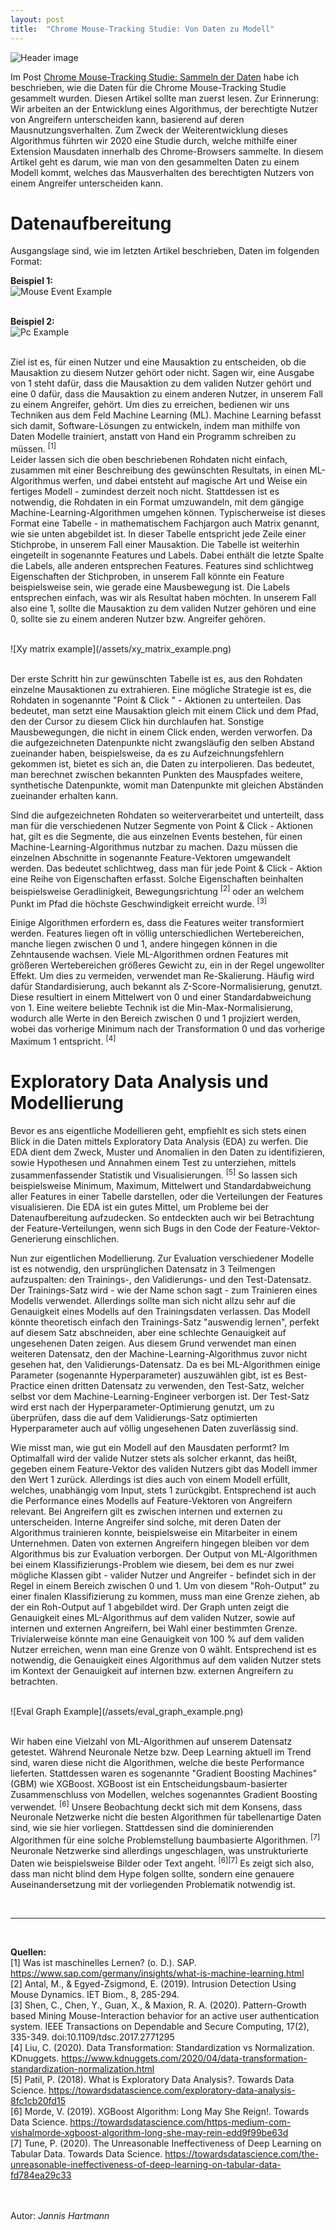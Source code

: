 ```yaml
---
layout: post
title:  "Chrome Mouse-Tracking Studie: Von Daten zu Modell"
---
```


![Header image](/assets/header_img.PNG)

Im Post [Chrome Mouse-Tracking Studie: Sammeln der Daten](https://vipfy.github.io/2021/04/02/mouse-studie-daten-sammeln.html)
habe ich beschrieben, wie die Daten für die Chrome Mouse-Tracking Studie gesammelt wurden. Diesen Artikel sollte man zuerst lesen. Zur Erinnerung: Wir arbeiten an der Entwicklung eines Algorithmus, der berechtigte Nutzer von Angreifern unterscheiden kann, basierend auf deren Mausnutzungsverhalten. Zum Zweck der Weiterentwicklung dieses Algorithmus führten wir 2020 eine Studie durch, welche mithilfe einer Extension Mausdaten innerhalb des Chrome-Browsers sammelte. In diesem Artikel geht es darum, wie man von den gesammelten Daten zu einem Modell kommt, welches das Mausverhalten des berechtigten Nutzers von einem Angreifer unterscheiden kann.


# Datenaufbereitung

Ausgangslage sind, wie im letzten Artikel beschrieben, Daten im folgenden Format:

**Beispiel 1:**<br/>
![Mouse Event Example](/assets/mouse_event_example.png)
<br/><br/>

**Beispiel 2:**<br/>
![Pc Example](/assets/pc_example.png)
<br/><br/>

Ziel ist es, für einen Nutzer und eine Mausaktion zu entscheiden, ob die Mausaktion zu diesem Nutzer gehört oder nicht. Sagen wir, eine Ausgabe von 1 steht dafür, dass die Mausaktion zu dem validen Nutzer gehört und eine 0 dafür, dass die Mausaktion zu einem anderen Nutzer, in unserem Fall zu einem Angreifer, gehört. Um dies zu erreichen, bedienen wir uns Techniken aus dem Feld Machine Learning (ML). Machine Learning befasst sich damit, Software-Lösungen zu entwickeln, indem man mithilfe von Daten Modelle trainiert, anstatt von Hand ein Programm schreiben zu müssen.  <sup>[1]</sup>  
Leider lassen sich die oben beschriebenen Rohdaten nicht einfach, zusammen mit einer Beschreibung des gewünschten Resultats, in einen ML-Algorithmus werfen, und dabei entsteht auf magische Art und Weise ein fertiges Modell - zumindest derzeit noch nicht. Stattdessen ist es notwendig, die Rohdaten in ein Format umzuwandeln, mit dem gängige Machine-Learning-Algorithmen umgehen können. Typischerweise ist dieses Format eine Tabelle - in mathematischem Fachjargon auch Matrix genannt, wie sie unten abgebildet ist. In dieser Tabelle entspricht jede Zeile einer Stichprobe, in unserem Fall einer Mausaktion. Die Tabelle ist weiterhin eingeteilt in sogenannte Features und Labels. Dabei enthält die letzte Spalte die Labels, alle anderen entsprechen Features. Features sind schlichtweg Eigenschaften der Stichproben, in unserem Fall könnte ein Feature beispielsweise sein, wie gerade eine Mausbewegung ist. Die Labels entsprechen einfach, was wir als Resultat haben möchten. In unserem Fall also eine 1, sollte die Mausaktion zu dem validen Nutzer gehören und eine 0, sollte sie zu einem anderen Nutzer bzw. Angreifer gehören. 

<br/>
![Xy matrix example](/assets/xy_matrix_example.png)
<br/><br/>

Der erste Schritt hin zur gewünschten Tabelle ist es, aus den Rohdaten einzelne Mausaktionen zu extrahieren. Eine mögliche Strategie ist es, die Rohdaten in sogenannte "Point & Click " - Aktionen zu unterteilen. Das bedeutet, man setzt eine Mausaktion gleich mit einem Click und dem Pfad, den der Cursor zu diesem Click hin durchlaufen hat. Sonstige Mausbewegungen, die nicht in einem Click enden, werden verworfen.
Da die aufgezeichneten Datenpunkte nicht zwangsläufig den selben Abstand zueinander haben, beispielsweise, da es zu Aufzeichnungsfehlern gekommen ist, bietet es sich an, die Daten zu interpolieren. Das bedeutet, man berechnet zwischen bekannten Punkten des Mauspfades weitere, synthetische Datenpunkte, womit man Datenpunkte mit gleichen Abständen zueinander erhalten kann.

Sind die aufgezeichneten Rohdaten so weiterverarbeitet und unterteilt, dass man für die verschiedenen Nutzer Segmente von Point & Click - Aktionen hat, gilt es die Segmente, die aus einzelnen Events bestehen, für einen Machine-Learning-Algorithmus nutzbar zu machen. Dazu müssen die einzelnen Abschnitte in sogenannte Feature-Vektoren umgewandelt werden. Das bedeutet schlichtweg, dass man für jede Point & Click - Aktion eine Reihe von Eigenschaften erfasst. Solche Eigenschaften beinhalten beispielsweise Geradlinigkeit, Bewegungsrichtung <sup>[2]</sup> oder an welchem Punkt im Pfad die höchste Geschwindigkeit erreicht wurde. <sup>[3]</sup>


Einige Algorithmen erfordern es, dass die Features weiter transformiert werden. Features liegen oft in völlig unterschiedlichen Wertebereichen, manche liegen zwischen 0 und 1, andere hingegen können in die Zehntausende wachsen. Viele ML-Algorithmen ordnen Features mit größeren Wertebereichen größeres Gewicht zu, ein in der Regel ungewollter Effekt. Um dies zu vermeiden, verwendet man Re-Skalierung. Häufig wird dafür Standardisierung, auch bekannt als Z-Score-Normalisierung, genutzt. Diese resultiert in einem Mittelwert von 0 und einer Standardabweichung von 1. Eine weitere beliebte Technik ist die Min-Max-Normalisierung, wodurch alle Werte in den Bereich zwischen 0 und 1 projiziert werden, wobei das vorherige Minimum nach der Transformation 0 und das vorherige Maximum 1 entspricht. <sup>[4]</sup>


# Exploratory Data Analysis und Modellierung

Bevor es ans eigentliche Modellieren geht, empfiehlt es sich stets einen Blick in die Daten mittels Exploratory Data Analysis (EDA) zu werfen. Die EDA dient dem Zweck, Muster und Anomalien in den Daten zu identifizieren, sowie Hypothesen und Annahmen einem Test zu unterziehen, mittels zusammenfassender Statistik und Visualisierungen. <sup>[5]</sup> So lassen sich beispielsweise Minimum, Maximum, Mittelwert und Standardabweichung aller Features in einer Tabelle darstellen, oder die Verteilungen der Features visualisieren. Die EDA ist ein gutes Mittel, um Probleme bei der Datenaufbereitung aufzudecken. So entdeckten auch wir bei Betrachtung der Feature-Verteilungen, wenn sich Bugs in den Code der Feature-Vektor-Generierung einschlichen.

Nun zur eigentlichen Modellierung. Zur Evaluation verschiedener Modelle ist es notwendig, den ursprünglichen Datensatz in 3 Teilmengen aufzuspalten: den Trainings-, den Validierungs- und den Test-Datensatz. Der Trainings-Satz wird - wie der Name schon sagt - zum Trainieren eines Modells verwendet. Allerdings sollte man sich nicht allzu sehr auf die Genauigkeit eines Modells auf den Trainingsdaten verlassen. Das Modell könnte theoretisch einfach den Trainings-Satz "auswendig lernen", perfekt auf diesem Satz abschneiden, aber eine schlechte Genauigkeit auf ungesehenen Daten zeigen. Aus diesem Grund verwendet man einen weiteren Datensatz, den der Machine-Learning-Algorithmus zuvor nicht gesehen hat, den Validierungs-Datensatz. Da es bei ML-Algorithmen einige Parameter (sogenannte Hyperparameter) auszuwählen gibt, ist es Best-Practice einen dritten Datensatz zu verwenden, den Test-Satz, welcher selbst vor dem Machine-Learning-Engineer verborgen ist. Der Test-Satz wird erst nach der Hyperparameter-Optimierung genutzt, um zu überprüfen, dass die auf dem Validierungs-Satz optimierten Hyperparameter auch auf völlig ungesehenen Daten zuverlässig sind.

Wie misst man, wie gut ein Modell auf den Mausdaten performt? Im Optimalfall wird der valide Nutzer stets als solcher erkannt, das heißt, gegeben einem Feature-Vektor des validen Nutzers gibt das Modell immer den Wert 1 zurück. Allerdings ist dies auch von einem Modell erfüllt, welches, unabhängig vom Input, stets 1 zurückgibt. Entsprechend ist auch die Performance eines Modells auf Feature-Vektoren von Angreifern relevant. Bei Angreifern gilt es zwischen internen und externen zu unterscheiden. Interne Angreifer sind solche, mit deren Daten der Algorithmus trainieren konnte, beispielsweise ein Mitarbeiter in einem Unternehmen. Daten von externen Angreifern hingegen bleiben vor dem Algorithmus bis zur Evaluation verborgen. Der Output von ML-Algorithmen bei einem Klassifizierungs-Problem wie diesem, bei dem es nur zwei mögliche Klassen gibt - valider Nutzer und Angreifer - befindet sich in der Regel in einem Bereich zwischen 0 und 1. Um von diesem "Roh-Output" zu einer finalen Klassifizierung zu kommen, muss man eine Grenze ziehen, ab der ein Roh-Output auf 1 abgebildet wird. Der Graph unten zeigt die Genauigkeit eines ML-Algorithmus auf dem validen Nutzer, sowie auf internen und externen Angreifern, bei Wahl einer bestimmten Grenze. Trivialerweise könnte man eine Genauigkeit von 100 % auf dem validen Nutzer erreichen, wenn man eine Grenze von 0 wählt. Entsprechend ist es notwendig, die Genauigkeit eines Algorithmus auf dem validen Nutzer stets im Kontext der Genauigkeit auf internen bzw. externen Angreifern zu betrachten.

<br/>
![Eval Graph Example](/assets/eval_graph_example.png)
<br/><br/>

Wir haben eine Vielzahl von ML-Algorithmen auf unserem Datensatz getestet. Während Neuronale Netze bzw. Deep Learning aktuell im Trend sind, waren diese nicht die Algorithmen, welche die beste Performance lieferten. Stattdessen waren es sogenannte "Gradient Boosting Machines" (GBM) wie XGBoost. XGBoost ist ein Entscheidungsbaum-basierter Zusammenschluss von Modellen, welches sogenanntes Gradient Boosting verwendet. <sup>[6]</sup> Unsere Beobachtung deckt sich mit dem Konsens, dass Neuronale Netzwerke nicht die besten Algorithmen für tabellenartige Daten sind, wie sie hier vorliegen. Stattdessen sind die dominierenden Algorithmen für eine solche Problemstellung baumbasierte Algorithmen. <sup>[7]</sup> Neuronale Netzwerke sind allerdings ungeschlagen, was unstrukturierte Daten wie beispielsweise Bilder oder Text angeht. <sup>[6][7]</sup> Es zeigt sich also, dass man nicht blind dem Hype folgen sollte, sondern eine genauere Auseinandersetzung mit der vorliegenden Problematik notwendig ist.


<br/>

---

<br/>

**Quellen:**  
[1] Was ist maschinelles Lernen? (o. D.). SAP. <https://www.sap.com/germany/insights/what-is-machine-learning.html>  
[2] Antal, M., & Egyed-Zsigmond, E. (2019). Intrusion Detection Using Mouse Dynamics. IET Biom., 8, 285-294.  
[3] Shen, C., Chen, Y., Guan, X., &amp; Maxion, R. A. (2020). Pattern-Growth based Mining Mouse-Interaction behavior for an active user authentication system. IEEE Transactions on Dependable and Secure Computing, 17(2), 335-349. doi:10.1109/tdsc.2017.2771295  
[4] Liu, C. (2020). Data Transformation: Standardization vs Normalization. KDnuggets. <https://www.kdnuggets.com/2020/04/data-transformation-standardization-normalization.html>  
[5] Patil, P. (2018). What is Exploratory Data Analysis?. Towards Data Science. <https://towardsdatascience.com/exploratory-data-analysis-8fc1cb20fd15>  
[6] Morde, V. (2019). XGBoost Algorithm: Long May She Reign!. Towards Data Science. <https://towardsdatascience.com/https-medium-com-vishalmorde-xgboost-algorithm-long-she-may-rein-edd9f99be63d>  
[7] Tune, P. (2020). The Unreasonable Ineffectiveness of Deep Learning on Tabular Data. Towards Data Science. <https://towardsdatascience.com/the-unreasonable-ineffectiveness-of-deep-learning-on-tabular-data-fd784ea29c33>

<br/><br/>
Autor:	*Jannis Hartmann*









